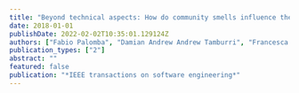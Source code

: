 ```yaml
---
title: "Beyond technical aspects: How do community smells influence the intensity of code smells?"
date: 2018-01-01
publishDate: 2022-02-02T10:35:01.129124Z
authors: ["Fabio Palomba", "Damian Andrew Andrew Tamburri", "Francesca Arcelli Fontana", "Rocco Oliveto", "Andy Zaidman", "Alexander Serebrenik"]
publication_types: ["2"]
abstract: ""
featured: false
publication: "*IEEE transactions on software engineering*"
---
```


